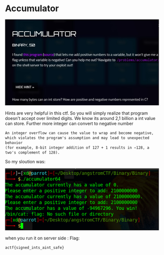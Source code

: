 # Accumulator

![](https://github.com/mali44/CTF-Write-ups/blob/master/2018-03-21-angstromctf/binary_accumulator/binary_accumulator.jpeg?raw=true)

Hints are very helpful in this ctf. So you will simply realize that program doesn't accept  over limited digits. 
We know its around 2,1 billion a int value can store. Further more integer can convert to negative number

```
An integer overflow can cause the value to wrap and become negative,
which violates the program's assumption and may lead to unexpected behavior 
(for example, 8-bit integer addition of 127 + 1 results in −128, a two's complement of 128).
```

So my sloution was:

![](https://github.com/mali44/CTF-Write-ups/blob/master/2018-03-21-angstromctf/binary_accumulator/accumulator.png?raw=true)

when you run it on server side :
Flag:
```
actf{signed_ints_aint_safe}
```

